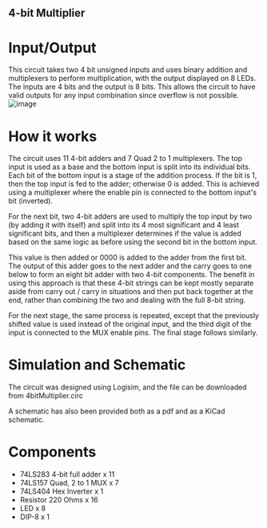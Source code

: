 ## 4-bit Multiplier

# Input/Output
This circuit takes two 4 bit unsigned inputs and uses binary addition and multiplexers to perform multiplication, with the output displayed on 8 LEDs.
The inputs are 4 bits and the output is 8 bits. This allows the circuit to have valid outputs for any input combination since overflow is not possible.
![image](https://github.com/user-attachments/assets/3f3177a9-a50b-436f-9ecc-64c9e2d7a465)

# How it works
The circuit uses 11 4-bit adders and 7 Quad 2 to 1 multiplexers.
The top input is used as a base and the bottom input is split into its individual bits.
Each bit of the bottom input is a stage of the addition process.
If the bit is 1, then the top input is fed to the adder; otherwise 0 is added. 
This is achieved using a multiplexer where the enable pin is connected to the bottom input's bit (inverted).

For the next bit, two 4-bit adders are used to multiply the top input by two (by adding it with itself) and split into its 4 most significant and 4 least significant bits,
and then a multiplexer determines if the value is added based on the same logic as before using the second bit in the bottom input.

This value is then added or 0000 is added to the adder from the first bit. The output of this adder goes to the next adder and the carry goes to one below to form an eight bit adder with two 4-bit components.
The benefit in using this approach is that these 4-bit strings can be kept mostly separate aside from carry out / carry in situations and then put back together at the end, rather than combining the two and dealing with the full 8-bit string.

For the next stage, the same process is repeated, except that the previously shifted value is used instead of the original input, and the third digit of the input is connected to the MUX enable pins. The final stage follows similarly.

# Simulation and Schematic
The circuit was designed using Logisim, and the file can be downloaded from 4bitMultiplier.circ

A schematic has also been provided both as a pdf and as a KiCad schematic.

# Components
- 74LS283 4-bit full adder x 11
- 74LS157 Quad, 2 to 1 MUX x 7
- 74LS404 Hex Inverter x 1
- Resistor 220 Ohms x 16
- LED x 8
- DIP-8 x 1
